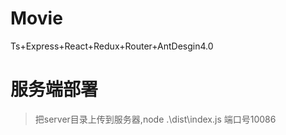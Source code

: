 # Movie
Ts+Express+React+Redux+Router+AntDesgin4.0


# 服务端部署

> 把server目录上传到服务器,node .\dist\index.js 端口号10086